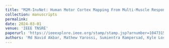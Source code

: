 ```yaml
---
title: "M2M-InvNet: Human Motor Cortex Mapping From Multi-Muscle Response Using TMS and Generative 3D Convolutional Network"
collection: manuscripts
permalink: 
date: 2024-03-01
venue: 'IEEE TNSRE'
paperurl: 'https://ieeexplore.ieee.org/stamp/stamp.jsp?arnumber=10473158'
authors: 'Md Navid Akbar, Mathew Yarossi, Sumientra Rampersad, Kyle Lockwood, Aria Masoomi, et al. (2024). M2M-InvNet: Human Motor Cortex Mapping From Multi-Muscle Response Using TMS and Generative 3D Convolutional Network. <i>IEEE TNSRE</i>.'
---
```

